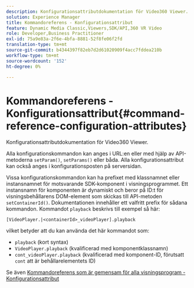 ```yaml
---
description: Konfigurationsattributdokumentation för Video360 Viewer.
solution: Experience Manager
title: Kommandoreferens - Konfigurationsattribut
feature: Dynamic Media Classic,Viewers,SDK/API,360 VR Video
role: Developer,Business Practitioner
exl-id: 75a9e83a-2f6e-4bfa-8881-52f8fe06f2fd
translation-type: tm+mt
source-git-commit: b4344397f82eb7d2d61020909f4acc7fddea210b
workflow-type: tm+mt
source-wordcount: '152'
ht-degree: 0%

---
```


# Kommandoreferens - Konfigurationsattribut{#command-reference-configuration-attributes}

Konfigurationsattributdokumentation för Video360 Viewer.

Alla konfigurationskommandon kan anges i URL:en eller med hjälp av API-metoderna `setParam()`, `setParams()` eller båda. Alla konfigurationsattribut kan också anges i konfigurationsposten på serversidan.

Vissa konfigurationskommandon kan ha prefixet med klassnamnet eller instansnamnet för motsvarande SDK-komponent i visningsprogrammet. Ett instansnamn för komponenten är dynamiskt och beror på ID:t för visningsbehållarens DOM-element som skickas till API-metoden `setContainerId()`. Dokumentationen innehåller ett valfritt prefix för sådana kommandon. Kommandot `playback` beskrivs till exempel så här:

`[VideoPlayer.|<containerId>_videoPlayer].playback`

vilket betyder att du kan använda det här kommandot som:

* `playback` (kort syntax)
* `VideoPlayer.playback` (kvalificerad med komponentklassnamn)
* `cont_videoPlayer.playback` (kvalificerad med komponent-ID, förutsatt  `cont` att är behållarelementets ID)

Se även [Kommandoreferens som är gemensam för alla visningsprogram - Konfigurationsattribut](../../../r-html5-viewer-20-cmdref-configattrib/r-html5-viewer-20-cmdref-configattrib.md#concept-850e0f2c49b949deb7cfbfd330d329bd)
